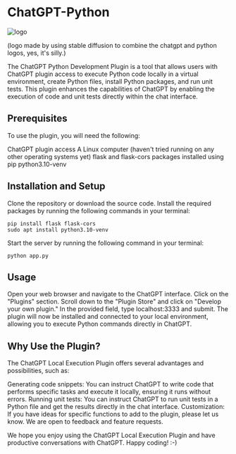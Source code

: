 # ChatGPT-Python

![logo](https://github.com/MorganRO8/ChatGPT-Python/assets/47795945/549ecdb5-00d1-4702-a01d-9d2696445246)

(logo made by using stable diffusion to combine the chatgpt and python logos, yes, it's silly.)

The ChatGPT Python Development Plugin is a tool that allows users with ChatGPT plugin access to execute Python code locally in a virtual environment, create Python files, install Python packages, and run unit tests. This plugin enhances the capabilities of ChatGPT by enabling the execution of code and unit tests directly within the chat interface.

## Prerequisites

To use the plugin, you will need the following:

   ChatGPT plugin access
   A Linux computer (haven't tried running on any other operating systems yet)
   flask and flask-cors packages installed using pip
   python3.10-venv

## Installation and Setup

   Clone the repository or download the source code.
   Install the required packages by running the following commands in your terminal:


    pip install flask flask-cors
    sudo apt install python3.10-venv
    

   Start the server by running the following command in your terminal:

    python app.py

## Usage

   Open your web browser and navigate to the ChatGPT interface.
   Click on the "Plugins" section.
   Scroll down to the "Plugin Store" and click on "Develop your own plugin."
   In the provided field, type localhost:3333 and submit.
   The plugin will now be installed and connected to your local environment, allowing you to execute Python commands directly in ChatGPT.

## Why Use the Plugin?

The ChatGPT Local Execution Plugin offers several advantages and possibilities, such as:

   Generating code snippets: You can instruct ChatGPT to write code that performs specific tasks and execute it locally, ensuring it runs without errors.
   Running unit tests: You can instruct ChatGPT to run unit tests in a Python file and get the results directly in the chat interface.
   Customization: If you have ideas for specific functions to add to the plugin, please let us know. We are open to feedback and feature requests.

We hope you enjoy using the ChatGPT Local Execution Plugin and have productive conversations with ChatGPT. Happy coding! :-)
